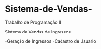 # Sistema-de-Vendas-
Trabalho de Programação II 


Sistema de Vendas de Ingressos

-Geração de Ingressos
-Cadastro de Usuario

